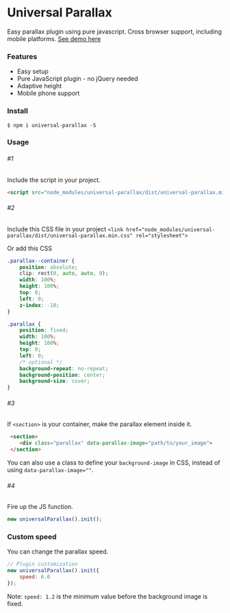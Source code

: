 # Universal Parallax
Easy parallax plugin using pure javascript. Cross browser support, including mobile platforms.
[See demo here](https://marrio-h.github.io/universal-parallax/demo/)

### Features
- Easy setup
- Pure JavaScript plugin - no jQuery needed
- Adaptive height
- Mobile phone support

### Install
`$ npm i universal-parallax -S`

### Usage
###### #1
Include the script in your project.
```html
<script src="node_modules/universal-parallax/dist/universal-parallax.min.js"></script>
```
###### #2
Include this CSS file in your project `<link href="node_modules/universal-parallax/dist/universal-parallax.min.css" rel="stylesheet">`

Or add this CSS
```css
.parallax--container {
	position: absolute;
	clip: rect(0, auto, auto, 0);
	width: 100%;
	height: 100%;
	top: 0;
	left: 0;
	z-index: -10;
}

.parallax {
	position: fixed;
	width: 100%;
	height: 100%;
	top: 0;
	left: 0;
	/* optional */
	background-repeat: no-repeat;
	background-position: center;
	background-size: cover;
}
```

###### #3
If `<section>` is your container, make the parallax element inside it.

```html
 <section>
    <div class="parallax" data-parallax-image="path/to/your_image">
 </section>
```

You can also use a class to define your `background-image` in CSS, instead of using `data-parallax-image=""`.

###### #4
Fire up the JS function.
```js
new universalParallax().init();
```

### Custom speed
You can change the parallax speed.
```js
// Plugin customization
new universalParallax().init({
    speed: 6.0
});
```
Note: `speed: 1.2` is the minimum value before the background image is fixed.
